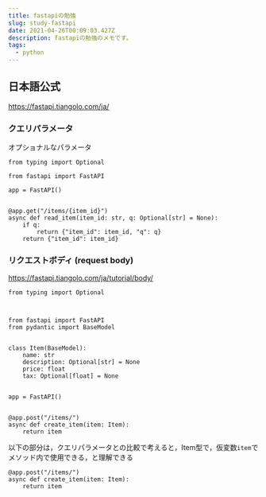 ```yaml
---
title: fastapiの勉強
slug: study-fastapi
date: 2021-04-26T00:09:03.427Z
description: fastapiの勉強のメモです。
tags:
  - python
---
```

## 日本語公式

<https://fastapi.tiangolo.com/ja/>

### クエリパラメータ

オプショナルなパラメータ

```
from typing import Optional

from fastapi import FastAPI

app = FastAPI()


@app.get("/items/{item_id}")
async def read_item(item_id: str, q: Optional[str] = None):
    if q:
        return {"item_id": item_id, "q": q}
    return {"item_id": item_id}
```

### リクエストボディ (request body) 

<https://fastapi.tiangolo.com/ja/tutorial/body/>

```
from typing import Optional



from fastapi import FastAPI
from pydantic import BaseModel


class Item(BaseModel):
    name: str
    description: Optional[str] = None
    price: float
    tax: Optional[float] = None


app = FastAPI()


@app.post("/items/")
async def create_item(item: Item):
    return item
```

以下の部分は，クエリパラメータとの比較で考えると，Item型で，仮変数`item`でメソッド内で使用できる，と理解できる



```
@app.post("/items/")
async def create_item(item: Item):
    return item
```
